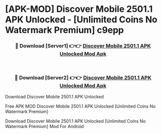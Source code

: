 # [APK-MOD] Discover Mobile 2501.1 APK Unlocked - [Unlimited Coins No Watermark Premium] c9epp



<div align="center">
<h3>🔴 Download [Server1] 👉👉 <a href="https://momento.my/?title=Discover_Mobile_2501.1_APK_Unlocked">Discover Mobile 2501.1 APK Unlocked Mod Apk</a></h3><br>

<h3>🔴 Download [Server2] 👉👉 <a href="https://momento.my/?title=Discover_Mobile_2501.1_APK_Unlocked">Discover Mobile 2501.1 APK Unlocked Mod Apk</a></h3>
</div>



Download Discover Mobile 2501.1 APK Unlocked 

Free APK MOD Discover Mobile 2501.1 APK Unlocked [Unlimited Coins No Watermark Premium]

Download Discover Mobile 2501.1 APK Unlocked [Unlimited Coins No Watermark Premium] Mod For Android

